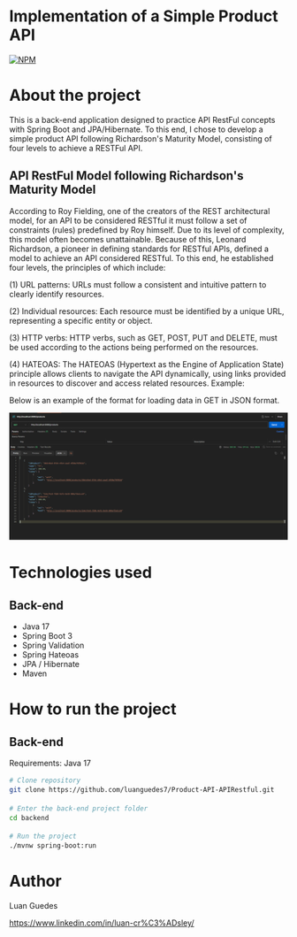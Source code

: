 # Implementation of a Simple Product API
[![NPM](https://img.shields.io/npm/l/react)](https://github.com/luanguedes7/Product-API-APIRestful/blob/main/LICENSE) 

# About the project

This is a back-end application designed to practice API RestFul concepts with Spring Boot and JPA/Hibernate. To this end, I chose to develop a simple product API following Richardson's Maturity Model, consisting of four levels to achieve a RESTFul API.

## API RestFul Model following Richardson's Maturity Model

According to Roy Fielding, one of the creators of the REST architectural model, for an API to be considered RESTful it must follow a set of constraints (rules) predefined by Roy himself. Due to its level of complexity, this model often becomes unattainable. Because of this, Leonard Richardson, a pioneer in defining standards for RESTful APIs, defined a model to achieve an API considered RESTful. To this end, he established four levels, the principles of which include:

(1) URL patterns: URLs must follow a consistent and intuitive pattern to clearly identify resources.

(2) Individual resources: Each resource must be identified by a unique URL, representing a specific entity or object.

(3) HTTP verbs: HTTP verbs, such as GET, POST, PUT and DELETE, must be used according to the actions being performed on the resources.

(4) HATEOAS: The HATEOAS (Hypertext as the Engine of Application State) principle allows clients to navigate the API dynamically, using links provided in resources to discover and access related resources. Example:

Below is an example of the format for loading data in GET in JSON format.

![APIRESTful model](https://github.com/luanguedes7/Product-API-APIRestful/blob/main/assets/APIRESTfulModel.png)


# Technologies used
## Back-end
- Java 17
- Spring Boot 3
- Spring Validation
- Spring Hateoas
- JPA / Hibernate
- Maven

# How to run the project

## Back-end
Requirements: Java 17

```bash
# Clone repository
git clone https://github.com/luanguedes7/Product-API-APIRestful.git

# Enter the back-end project folder
cd backend

# Run the project
./mvnw spring-boot:run
```

# Author
Luan Guedes

https://www.linkedin.com/in/luan-cr%C3%ADsley/
